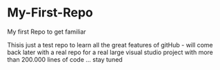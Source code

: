 # My-First-Repo
My first Repo to get familiar

Thisis just a test repo to learn all the great features of gitHub - will come back later with a real repo for a real large
visual studio project with more than 200.000 lines of code ...
stay tuned
